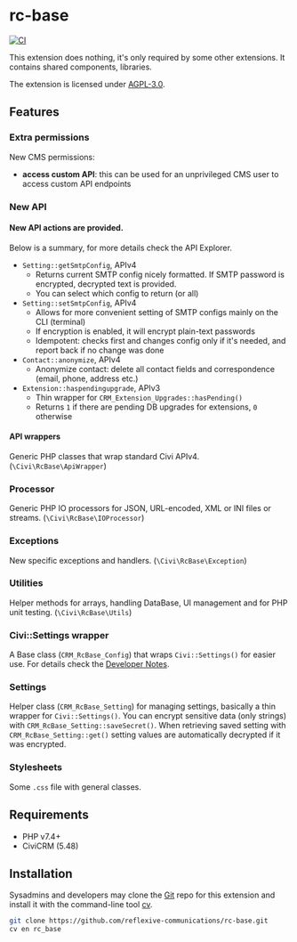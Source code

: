 # rc-base

[![CI](https://github.com/reflexive-communications/rc-base/actions/workflows/main.yml/badge.svg)](https://github.com/reflexive-communications/rc-base/actions/workflows/main.yml)

This extension does nothing, it's only required by some other extensions. It contains shared components, libraries.

The extension is licensed under [AGPL-3.0](LICENSE.txt).

## Features

### Extra permissions

New CMS permissions:

-   **access custom API**: this can be used for an unprivileged CMS user to access custom API endpoints

### New API

#### New API actions are provided.

Below is a summary, for more details check the API Explorer.

-   `Setting::getSmtpConfig`, APIv4
    -   Returns current SMTP config nicely formatted. If SMTP password is encrypted, decrypted text is provided.
    -   You can select which config to return (or all)
-   `Setting::setSmtpConfig`, APIv4
    -   Allows for more convenient setting of SMTP configs mainly on the CLI (terminal)
    -   If encryption is enabled, it will encrypt plain-text passwords
    -   Idempotent: checks first and changes config only if it's needed, and report back if no change was done
-   `Contact::anonymize`, APIv4
    -   Anonymize contact: delete all contact fields and correspondence (email, phone, address etc.)
-   `Extension::haspendingupgrade`, APIv3
    -   Thin wrapper for `CRM_Extension_Upgrades::hasPending()`
    -   Returns `1` if there are pending DB upgrades for extensions, `0` otherwise

#### API wrappers

Generic PHP classes that wrap standard Civi APIv4. (`\Civi\RcBase\ApiWrapper`)

### Processor

Generic PHP IO processors for JSON, URL-encoded, XML or INI files or streams. (`\Civi\RcBase\IOProcessor`)

### Exceptions

New specific exceptions and handlers. (`\Civi\RcBase\Exception`)

### Utilities

Helper methods for arrays, handling DataBase, UI management and for PHP unit testing. (`\Civi\RcBase\Utils`)

### Civi::Settings wrapper

A Base class (`CRM_RcBase_Config`) that wraps `Civi::Settings()` for easier use. For details check
the [Developer Notes](DEVELOPER.md).

### Settings

Helper class (`CRM_RcBase_Setting`) for managing settings, basically a thin wrapper for `Civi::Settings()`.
You can encrypt sensitive data (only strings) with `CRM_RcBase_Setting::saveSecret()`.
When retrieving saved setting with `CRM_RcBase_Setting::get()` setting values are automatically decrypted if it was encrypted.

### Stylesheets

Some `.css` file with general classes.

## Requirements

-   PHP v7.4+
-   CiviCRM (5.48)

## Installation

Sysadmins and developers may clone the [Git](https://en.wikipedia.org/wiki/Git) repo for this extension and install it
with the command-line tool [cv](https://github.com/civicrm/cv).

```bash
git clone https://github.com/reflexive-communications/rc-base.git
cv en rc_base
```
